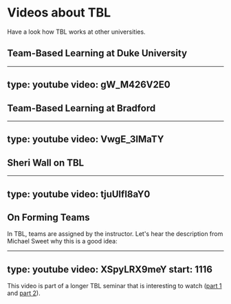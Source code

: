 # Videos about TBL

Have a look how TBL works at other universities.

## Team-Based Learning at Duke University

---
type: youtube
video: gW_M426V2E0
---


## Team-Based Learning at Bradford

---
type: youtube
video: VwgE_3lMaTY
---


## Sheri Wall on TBL

---
type: youtube
video: tjuUlfI8aY0
---


## On Forming Teams


In TBL, teams are assigned by the instructor. Let's hear the description from Michael Sweet why this is a good idea: 

---
type: youtube
video: XSpyLRX9meY
start: 1116
---

This video is part of a longer TBL seminar that is interesting to watch ([part 1](https://youtu.be/XSpyLRX9meY) and [part 2](https://youtu.be/UWz8Dtu_wBM)).
